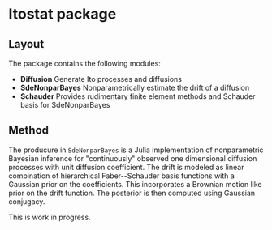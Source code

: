 Itostat package
===============

Layout
------
The package contains the following modules:

- **Diffusion**            Generate Ito processes and diffusions
- **SdeNonparBayes**       Nonparametrically estimate the drift of a diffusion
- **Schauder**             Provides rudimentary finite element methods and Schauder basis for SdeNonparBayes

Method
------

The producure in `SdeNonparBayes` is a Julia implementation of nonparametric Bayesian inference for
"continuously" observed one dimensional diffusion processes with unit diffusion coefficient. The drift 
is modeled as linear combination of hierarchical Faber--Schauder basis functions with a Gaussian prior 
on the coefficients. This incorporates a Brownian motion like prior on the drift function. The posterior is
then computed using Gaussian conjugacy.

This is work in progress.
